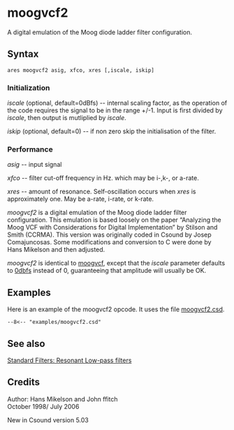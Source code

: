 <!--
id:moogvcf2
category:Signal Modifiers:Standard Filters:Resonant
-->
# moogvcf2
A digital emulation of the Moog diode ladder filter configuration.

## Syntax
``` csound-orc
ares moogvcf2 asig, xfco, xres [,iscale, iskip]
```

### Initialization

_iscale_ (optional, default=0dBfs) -- internal scaling factor, as the operation of the code requires the signal to be in the range +/-1.  Input is first divided by _iscale_, then output is mutliplied by _iscale_.

_iskip_ (optional, default=0) -- if non zero skip the initialisation of the filter.

### Performance

_asig_ -- input signal

_xfco_ -- filter cut-off frequency in Hz. which may be i-,k-, or a-rate.

_xres_ -- amount of resonance. Self-oscillation occurs when _xres_ is approximately one. May be a-rate, i-rate, or k-rate.

_moogvcf2_ is a digital emulation of the Moog diode ladder filter configuration. This emulation is based loosely on the paper &#8220;Analyzing the Moog VCF with Considerations for Digital Implementation&#8221; by Stilson and Smith (CCRMA). This version was originally coded in Csound by Josep Comajuncosas. Some modifications and conversion to C were done by Hans Mikelson and then adjusted.

_moogvcf2_ is identical to [moogvcf](../../opcodes/moogvcf), except that the _iscale_ parameter defaults to [0dbfs](../../opcodes/0dbfs) instead of 0, guaranteeing that amplitude will usually be OK.

## Examples

Here is an example of the moogvcf2 opcode. It uses the file [moogvcf2.csd](../../examples/moogvcf2.csd).

``` csound-csd title="Example of the moogvcf2 opcode." linenums="1"
--8<-- "examples/moogvcf2.csd"
```

## See also

[Standard Filters: Resonant Low-pass filters](../../sigmod/standard)

## Credits

Author: Hans Mikelson and John ffitch<br>
October 1998/ July 2006<br>

New in Csound version 5.03
